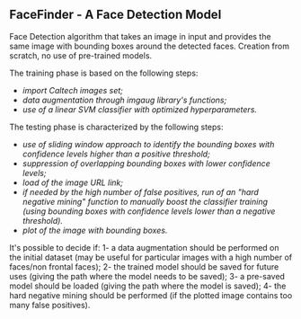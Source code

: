## FaceFinder - A Face Detection Model



Face Detection algorithm that takes an image in input and provides the same image with bounding boxes around the detected faces. 
Creation from scratch, no use of pre-trained models.

The training phase is based on the following steps:
* _import Caltech images set;_
* _data augmentation through imgaug library's functions;_
* _use of a linear SVM classifier with optimized hyperparameters._

The testing phase is characterized by the following steps:
* _use of sliding window approach to identify the bounding boxes with confidence levels higher than a positive threshold;_
* _suppression of overlapping bounding boxes with lower confidence levels;_
* _load of the image URL link;_
* _if needed by the high number of false positives, run of an "hard negative mining" function to manually boost the classifier training (using bounding boxes with confidence levels lower than a negative threshold)._
* _plot of the image with bounding boxes._

It's possible to decide if:
1- a data augmentation should be performed on the initial dataset (may be useful for particular images with a high number of faces/non frontal faces);
2- the trained model should be saved for future uses (giving the path where the model needs to be saved);
3- a pre-saved model should be loaded (giving the path where the model is saved);
4- the hard negative mining should be performed (if the plotted image contains too many false positives).
